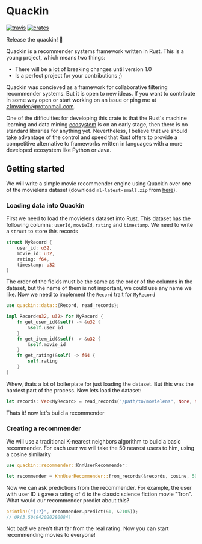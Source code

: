 # Quackin

[![travis](https://img.shields.io/travis/z1mvader/quackin.svg)](https://travis-ci.org/z1mvader/quackin)  [![crates](https://img.shields.io/crates/v/quackin.svg)](https://crates.io/crates/quackin)

Release the quackin! 🦆

Quackin is a recommender systems framework written in Rust. This is a young
project, which means two things:

- There will be a lot of breaking changes until version 1.0
- Is a perfect project for your contributions ;)

Quackin was concieved as a framework for collaborative filtering recommender
systems. But it is open to new ideas. If you want to contribute in some way
open or start working on an issue or ping me at z1mvader@protonmail.com.

One of the difficulties for developing this crate is that the Rust's machine
learning and data mining [ecosystem](http://www.arewelearningyet.com/) is on
an early stage, then there is no standard libraries for anything yet.
Nevertheless, I believe that we should take advantage of the control and speed
that Rust offers to provide a competitive alternative to frameworks written
in languages with a more developed ecosystem like Python or Java.

## Getting started
We will write a simple movie recommender engine using Quackin over one of
the movielens dataset (download `ml-latest-small.zip` from
[here](https://grouplens.org/datasets/movielens/)).

### Loading data into Quackin
First we need to load the movielens dataset into Rust. This dataset has the
following columns: `userId`, `movieId`, `rating` and `timestamp`. We need
to write a `struct` to store this records

```rust
struct MyRecord {
    user_id: u32,
    movie_id: u32,
    rating: f64,
    timestamp: u32
}
```
The order of the fields must be the same as the order of the columns in the
dataset, but the name of them is not important, we could use any name we
like. Now we need to implement the `Record` trait for `MyRecord`

```rust
use quackin::data::{Record, read_records};

impl Record<u32, u32> for MyRecord {
    fn get_user_id(&self) -> &u32 {
        &self.user_id
    }
    fn get_item_id(&self) -> &u32 {
        &self.movie_id
    }
    fn get_rating(&self) -> f64 {
        self.rating
    }
}
```
Whew, thats a lot of boilerplate for just loading the dataset. But this was
the hardest part of the process. Now lets load the dataset:

```rust
let records: Vec<MyRecord> = read_records("/path/to/movielens", None, true);
```
Thats it! now let's build a recommender

### Creating a recommender
We will use a traditional K-nearest neighbors algorithm to build a basic
recommender. For each user we will take the 50 nearest users to him,
using a cosine similarity

```rust
use quackin::recommender::KnnUserRecommender:

let recommender = KnnUserRecommender::from_records(&records, cosine, 50);
```
Now we can ask predictions from the recommender. For example, the user with
user ID `1` gave a rating of 4 to the classic science fiction movie "Tron".
What would our recommender predict about this?

```rust
println!("{:?}", recommender.predict(&1, &2105));
// Ok(3.504942020280084)
```
Not bad! we aren't that far from the real rating. Now you can start recommending
movies to everyone!
